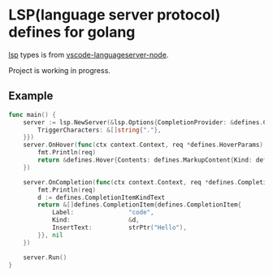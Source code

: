 # LSP(language server protocol) defines for golang

[lsp](https://microsoft.github.io/language-server-protocol) types is from [vscode-languageserver-node](https://github.com/microsoft/vscode-languageserver-node).

Project is working in progress.
## Example

```go
func main() {
	server := lsp.NewServer(&lsp.Options{CompletionProvider: &defines.CompletionOptions{
		TriggerCharacters: &[]string{"."},
	}})
	server.OnHover(func(ctx context.Context, req *defines.HoverParams) (result *defines.Hover, err error) {
		fmt.Println(req)
		return &defines.Hover{Contents: defines.MarkupContent{Kind: defines.MarkupKindPlainText, Value: "hello world"}}, nil
	})

	server.OnCompletion(func(ctx context.Context, req *defines.CompletionParams) (result *[]defines.CompletionItem, err error) {
		fmt.Println(req)
		d := defines.CompletionItemKindText
		return &[]defines.CompletionItem{defines.CompletionItem{
			Label:               "code",
			Kind:                &d,
			InsertText:          strPtr("Hello"),
		}}, nil
	})

	server.Run()
}
```
